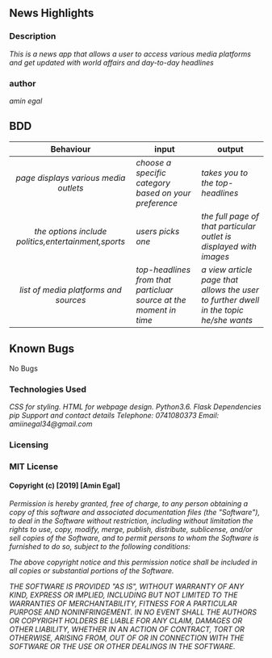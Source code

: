 ## News Highlights

### Description
_This is a news app that allows a user to access various media platforms and get updated with world affairs and day-to-day headlines_
### author
_amin egal_


## BDD

|Behaviour   | input  | output  |
|:-:|---|---|
| _page displays various media outlets_ | _choose a specific category based on your preference_ | _takes you to the top-headlines_  |
|  _the options include politics,entertainment,sports_ | _users picks one_  | _the full page of that particular outlet is displayed with images_  |
| _list of media platforms and sources_  | _top-headlines from that particluar source at the moment in time_  |_a view article page that allows the user to further dwell in the topic he/she wants_   |

## Known Bugs
No Bugs

### Technologies Used
_CSS for styling._
_HTML for webpage design._
_Python3.6._
_Flask_
_Dependencies_
_pip_
_Support and contact details_
_Telephone:_ _0741080373_
_Email:_ _amiinegal34@gmail.com_

### Licensing
### MIT License

#### Copyright (c) [2019] [Amin Egal]
_Permission is hereby granted, free of charge, to any person obtaining a copy of this software and associated documentation files (the "Software"), to deal in the Software without restriction, including without limitation the rights to use, copy, modify, merge, publish, distribute, sublicense, and/or sell copies of the Software, and to permit persons to whom the Software is furnished to do so, subject to the following conditions:_

_The above copyright notice and this permission notice shall be included in all copies or substantial portions of the Software._

_THE SOFTWARE IS PROVIDED "AS IS", WITHOUT WARRANTY OF ANY KIND, EXPRESS OR IMPLIED, INCLUDING BUT NOT LIMITED TO THE WARRANTIES OF MERCHANTABILITY, FITNESS FOR A PARTICULAR PURPOSE AND NONINFRINGEMENT. IN NO EVENT SHALL THE AUTHORS OR COPYRIGHT HOLDERS BE LIABLE FOR ANY CLAIM, DAMAGES OR OTHER LIABILITY, WHETHER IN AN ACTION OF CONTRACT, TORT OR OTHERWISE, ARISING FROM, OUT OF OR IN CONNECTION WITH THE SOFTWARE OR THE USE OR OTHER DEALINGS IN THE SOFTWARE._
